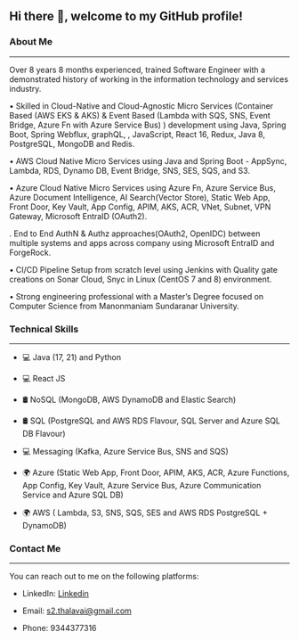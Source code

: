 ## Hi there 👋, welcome to my GitHub profile!

### About Me
-----------------------------------------------------------------------------------------------------------

Over 8 years 8 months experienced, trained Software Engineer with a demonstrated history of working in the information technology and services industry. 

• Skilled in Cloud-Native and Cloud-Agnostic Micro Services (Container Based (AWS EKS & AKS) & Event Based (Lambda with SQS, SNS, Event Bridge, Azure Fn with Azure Service Bus) ) development using Java, Spring Boot, Spring Webflux, graphQL, , JavaScript, React 16, Redux, Java 8, PostgreSQL, MongoDB and Redis. 

• AWS Cloud Native Micro Services using Java and Spring Boot - AppSync, Lambda, RDS, Dynamo DB, Event Bridge, SNS, SES, SQS, and S3. 

• Azure Cloud Native Micro Services using Azure Fn, Azure Service Bus, Azure Document Intelligence, AI Search(Vector Store), Static Web App, Front Door, Key Vault, App Config, APIM, AKS, ACR, VNet, Subnet, VPN Gateway, Microsoft EntraID (OAuth2). 

. End to End AuthN & Authz approaches(OAuth2, OpenIDC) between multiple systems and apps across company using Microsoft EntraID and ForgeRock.

• CI/CD Pipeline Setup from scratch level using Jenkins with Quality gate creations on Sonar Cloud, Snyc in Linux (CentOS 7 and 8) environment. 

• Strong engineering professional with a Master’s Degree focused on Computer Science from Manonmaniam Sundaranar University.

### Technical Skills
-----------------------------------------------------------------------------------------------------------

 - 💻 Java (17, 21) and Python
  
 - 💻 React JS
  
 - 🛢️ NoSQL (MongoDB, AWS DynamoDB and Elastic Search)
  
 - 🛢️ SQL (PostgreSQL and AWS RDS Flavour, SQL Server and Azure SQL DB Flavour)
   
 -  💻 Messaging (Kafka, Azure Service Bus, SNS and SQS)
  
 - 🌍 Azure (Static Web App, Front Door, APIM, AKS, ACR, Azure Functions, App Config, Key Vault, Azure Service Bus, Azure Communication Service and Azure SQL DB) 
  
 - 🌍 AWS ( Lambda, S3, SNS, SQS, SES and AWS RDS PostgreSQL + DynamoDB)
  

### Contact Me
-----------------------------------------------------------------------------------------------------------

You can reach out to me on the following platforms:

- LinkedIn: [Linkedin](https://www.linkedin.com/in/sivasankar-thalavai/)

- Email: s2.thalavai@gmail.com

- Phone: 9344377316
